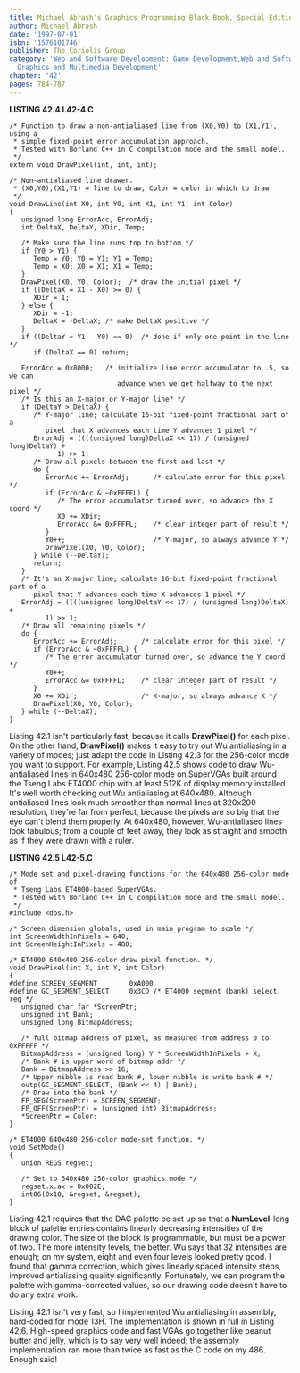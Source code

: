 ```yaml
---
title: Michael Abrash's Graphics Programming Black Book, Special Edition
author: Michael Abrash
date: '1997-07-01'
isbn: '1576101746'
publisher: The Coriolis Group
category: 'Web and Software Development: Game Development,Web and Software Development:
  Graphics and Multimedia Development'
chapter: '42'
pages: 784-787
---
```


**LISTING 42.4 L42-4.C**

    /* Function to draw a non-antialiased line from (X0,Y0) to (X1,Y1), using a
     * simple fixed-point error accumulation approach.
     * Tested with Borland C++ in C compilation mode and the small model.
     */
    extern void DrawPixel(int, int, int);

    /* Non-antialiased line drawer.
     * (X0,Y0),(X1,Y1) = line to draw, Color = color in which to draw
     */
    void DrawLine(int X0, int Y0, int X1, int Y1, int Color)
    {
       unsigned long ErrorAcc, ErrorAdj;
       int DeltaX, DeltaY, XDir, Temp;

       /* Make sure the line runs top to bottom */
       if (Y0 > Y1) {
          Temp = Y0; Y0 = Y1; Y1 = Temp;
          Temp = X0; X0 = X1; X1 = Temp;
       }
       DrawPixel(X0, Y0, Color);  /* draw the initial pixel */
       if ((DeltaX = X1 - X0) >= 0) {
          XDir = 1;
       } else {
          XDir = -1;
          DeltaX = -DeltaX; /* make DeltaX positive */
       }
       if ((DeltaY = Y1 - Y0) == 0)  /* done if only one point in the line */
          if (DeltaX == 0) return;

       ErrorAcc = 0x8000;   /* initialize line error accumulator to .5, so we can
                               advance when we get halfway to the next pixel */
       /* Is this an X-major or Y-major line? */
       if (DeltaY > DeltaX) {
          /* Y-major line; calculate 16-bit fixed-point fractional part of a
             pixel that X advances each time Y advances 1 pixel */
          ErrorAdj = ((((unsigned long)DeltaX << 17) / (unsigned long)DeltaY) +
                1) >> 1;
          /* Draw all pixels between the first and last */
          do {
             ErrorAcc += ErrorAdj;      /* calculate error for this pixel */
             if (ErrorAcc & ~0xFFFFL) {
                /* The error accumulator turned over, so advance the X coord */
                X0 += XDir;
                ErrorAcc &= 0xFFFFL;    /* clear integer part of result */
             }
             Y0++;                      /* Y-major, so always advance Y */
             DrawPixel(X0, Y0, Color);
          } while (--DeltaY);
          return;
       }
       /* It's an X-major line; calculate 16-bit fixed-point fractional part of a
          pixel that Y advances each time X advances 1 pixel */
       ErrorAdj = ((((unsigned long)DeltaY << 17) / (unsigned long)DeltaX) +
             1) >> 1;
       /* Draw all remaining pixels */
       do {
          ErrorAcc += ErrorAdj;      /* calculate error for this pixel */
          if (ErrorAcc & ~0xFFFFL) {
             /* The error accumulator turned over, so advance the Y coord */
             Y0++;
             ErrorAcc &= 0xFFFFL;    /* clear integer part of result */
          }
          X0 += XDir;                /* X-major, so always advance X */
          DrawPixel(X0, Y0, Color);
       } while (--DeltaX);
    }

Listing 42.1 isn't particularly fast, because it calls **DrawPixel()**
for each pixel. On the other hand, **DrawPixel()** makes it easy to try
out Wu antialiasing in a variety of modes; just adapt the code in
Listing 42.3 for the 256-color mode you want to support. For example,
Listing 42.5 shows code to draw Wu-antialiased lines in 640x480
256-color mode on SuperVGAs built around the Tseng Labs ET4000 chip with
at least 512K of display memory installed. It's well worth checking out
Wu antialiasing at 640x480. Although antialiased lines look much
smoother than normal lines at 320x200 resolution, they're far from
perfect, because the pixels are so big that the eye can't blend them
properly. At 640x480, however, Wu-antialiased lines look fabulous; from
a couple of feet away, they look as straight and smooth as if they were
drawn with a ruler.

**LISTING 42.5 L42-5.C**

    /* Mode set and pixel-drawing functions for the 640x480 256-color mode of
     * Tseng Labs ET4000-based SuperVGAs.
     * Tested with Borland C++ in C compilation mode and the small model.
     */
    #include <dos.h>

    /* Screen dimension globals, used in main program to scale */
    int ScreenWidthInPixels = 640;
    int ScreenHeightInPixels = 480;

    /* ET4000 640x480 256-color draw pixel function. */
    void DrawPixel(int X, int Y, int Color)
    {
    #define SCREEN_SEGMENT        0xA000
    #define GC_SEGMENT_SELECT     0x3CD /* ET4000 segment (bank) select reg */
       unsigned char far *ScreenPtr;
       unsigned int Bank;
       unsigned long BitmapAddress;

       /* full bitmap address of pixel, as measured from address 0 to 0xFFFFF */
       BitmapAddress = (unsigned long) Y * ScreenWidthInPixels + X;
       /* Bank # is upper word of bitmap addr */
       Bank = BitmapAddress >> 16;
       /* Upper nibble is read bank #, lower nibble is write bank # */
       outp(GC_SEGMENT_SELECT, (Bank << 4) | Bank);
       /* Draw into the bank */
       FP_SEG(ScreenPtr) = SCREEN_SEGMENT;
       FP_OFF(ScreenPtr) = (unsigned int) BitmapAddress;
       *ScreenPtr = Color;
    }

    /* ET4000 640x480 256-color mode-set function. */
    void SetMode()
    {
       union REGS regset;

       /* Set to 640x480 256-color graphics mode */
       regset.x.ax = 0x002E;
       int86(0x10, &regset, &regset);
    }

Listing 42.1 requires that the DAC palette be set up so that a
**NumLevel**-long block of palette entries contains linearly decreasing
intensities of the drawing color. The size of the block is programmable,
but must be a power of two. The more intensity levels, the better. Wu
says that 32 intensities are enough; on my system, eight and even four
levels looked pretty good. I found that gamma correction, which gives
linearly spaced intensity steps, improved antialiasing quality
significantly. Fortunately, we can program the palette with
gamma-corrected values, so our drawing code doesn't have to do any extra
work.

Listing 42.1 isn't very fast, so I implemented Wu antialiasing in
assembly, hard-coded for mode 13H. The implementation is shown in full
in Listing 42.6. High-speed graphics code and fast VGAs go together like
peanut butter and jelly, which is to say very well indeed; the assembly
implementation ran more than twice as fast as the C code on my 486.
Enough said!

